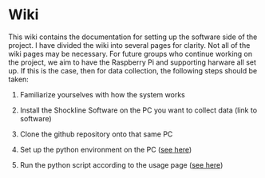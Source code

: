 # Wiki

This wiki contains the documentation for setting up the software side of the project. I have divided the wiki into several pages for clarity. Not all of the wiki pages may be necessary. For future groups who continue working on the project, we aim to have the Raspberry Pi and supporting harware all set up. If this is the case, then for data collection, the following steps should be taken:

1.  Familiarize yourselves with how the system works

2.  Install the Shockline Software on the PC you want to collect data (link to software)

3.  Clone the github repository onto that same PC

4.  Set up the python environment on the PC ([see here](https://github.com/tnowak22/e50/python_pc.md))

5.  Run the python script according to the usage page ([see here](https://github.com/tnowak22/e50/script/README.md))



